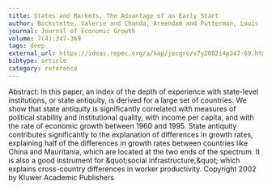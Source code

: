 ```yaml
---
title: States and Markets, The Advantage of an Early Start
author: Bockstette, Valerie and Chanda, Areendam and Putterman, Louis
journal: Journal of Economic Growth
volume: 7(4):347-369
tags: deep
external_url: https://ideas.repec.org/a/kap/jecgro/v7y2002i4p347-69.html
bibtype: article
category: reference
---
```

Abstract: In this paper, an index of the depth of experience with state-level institutions, or state antiquity, is derived for a large set of countries. We show that state antiquity is significantly correlated with measures of political stability and institutional quality, with income per capita, and with the rate of economic growth between 1960 and 1995. State antiquity contributes significantly to the explanation of differences in growth rates, explaining half of the differences in growth rates between countries like China and Mauritania, which are located at the two ends of the spectrum. It is also a good instrument for \&quot;social infrastructure,\&quot; which explains cross-country differences in worker productivity. Copyright 2002 by Kluwer Academic Publishers

